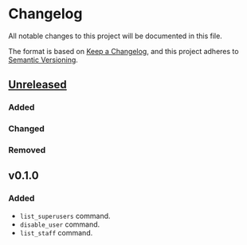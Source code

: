 # Changelog
All notable changes to this project will be documented in this file.

The format is based on [Keep a Changelog](https://keepachangelog.com/en/1.0.0/),
and this project adheres to [Semantic Versioning](https://semver.org/spec/v2.0.0.html).

## [Unreleased]

### Added
### Changed
### Removed


## v0.1.0

### Added

- `list_superusers` command.
- `disable_user` command.
- `list_staff` command.


[Unreleased]: https://github.com/appsembler/django-manage-admins/compare/v0.1.0...HEAD
[v0.1.0]: https://github.com/appsembler/django-manage-admins/releases/tag/v0.1.0
